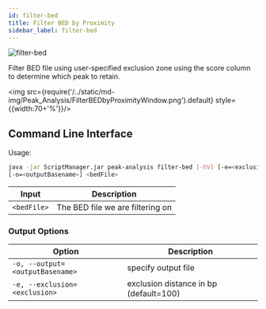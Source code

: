 ```yaml
---
id: filter-bed
title: Filter BED by Proximity
sidebar_label: filter-bed
---
```


![filter-bed](/../static/icons/Peak_Analysis/FilterBEDbyProximity_square.svg)

Filter BED file using user-specified exclusion zone using the score column to
determine which peak to retain.

<img src={require('/../static/md-img/Peak_Analysis/FilterBEDbyProximityWindow.png').default} style={{width:70+'%'}}/>

## Command Line Interface

Usage:
```bash
java -jar ScriptManager.jar peak-analysis filter-bed [-hV] [-e=<exclusion>]
[-o=<outputBasename>] <bedFile>
```

| Input | Description |
| ------ | ----------- |
| `<bedFile>` | The BED file we are filtering on|

### Output Options
| Option | Description |
| ------ | ----------- |
| `-o, --output=<outputBasename>` | specify output file |
| `-e, --exclusion=<exclusion>` | exclusion distance in bp (default=100) |

